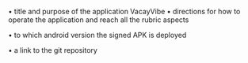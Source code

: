 
•  title and purpose of the application
VacayVibe
•  directions for how to operate the application and reach all the rubric aspects

•  to which android version the signed APK is deployed

•  a link to the git repository




